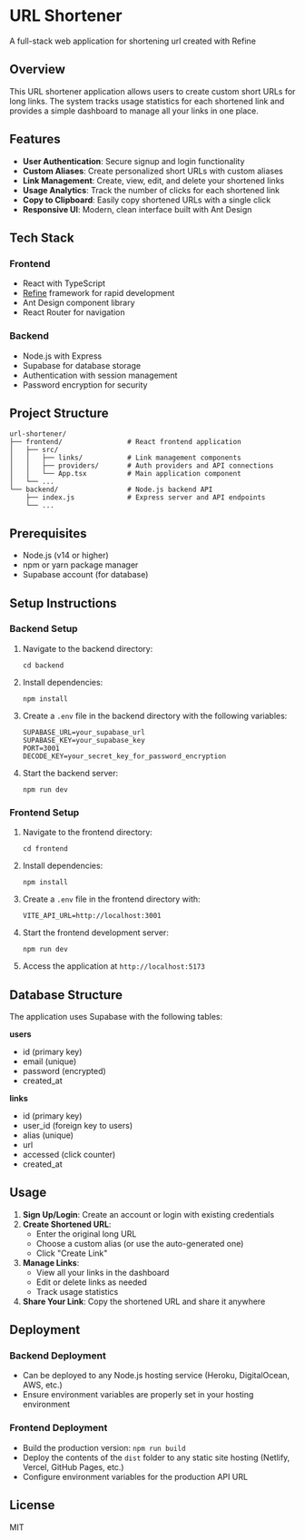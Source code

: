 # URL Shortener

A full-stack web application for shortening url created with Refine

## Overview

This URL shortener application allows users to create custom short URLs for long links. The system tracks usage statistics for each shortened link and provides a simple dashboard to manage all your links in one place.

## Features

- **User Authentication**: Secure signup and login functionality
- **Custom Aliases**: Create personalized short URLs with custom aliases
- **Link Management**: Create, view, edit, and delete your shortened links
- **Usage Analytics**: Track the number of clicks for each shortened link
- **Copy to Clipboard**: Easily copy shortened URLs with a single click
- **Responsive UI**: Modern, clean interface built with Ant Design

## Tech Stack

### Frontend
- React with TypeScript
- [Refine](https://refine.dev/) framework for rapid development
- Ant Design component library
- React Router for navigation

### Backend
- Node.js with Express
- Supabase for database storage
- Authentication with session management
- Password encryption for security

## Project Structure

```
url-shortener/
├── frontend/                # React frontend application
│   ├── src/
│   │   ├── links/           # Link management components
│   │   ├── providers/       # Auth providers and API connections
│   │   └── App.tsx          # Main application component
│   └── ...
└── backend/                 # Node.js backend API
    ├── index.js             # Express server and API endpoints
    └── ...
```

## Prerequisites

- Node.js (v14 or higher)
- npm or yarn package manager
- Supabase account (for database)

## Setup Instructions

### Backend Setup

1. Navigate to the backend directory:
   ```
   cd backend
   ```

2. Install dependencies:
   ```
   npm install
   ```

3. Create a `.env` file in the backend directory with the following variables:
   ```
   SUPABASE_URL=your_supabase_url
   SUPABASE_KEY=your_supabase_key
   PORT=3001
   DECODE_KEY=your_secret_key_for_password_encryption
   ```

4. Start the backend server:
   ```
   npm run dev
   ```

### Frontend Setup

1. Navigate to the frontend directory:
   ```
   cd frontend
   ```

2. Install dependencies:
   ```
   npm install
   ```

3. Create a `.env` file in the frontend directory with:
   ```
   VITE_API_URL=http://localhost:3001
   ```

4. Start the frontend development server:
   ```
   npm run dev
   ```

5. Access the application at `http://localhost:5173`

## Database Structure

The application uses Supabase with the following tables:

**users**
- id (primary key)
- email (unique)
- password (encrypted)
- created_at

**links**
- id (primary key)
- user_id (foreign key to users)
- alias (unique)
- url
- accessed (click counter)
- created_at

## Usage

1. **Sign Up/Login**: Create an account or login with existing credentials
2. **Create Shortened URL**:
   - Enter the original long URL
   - Choose a custom alias (or use the auto-generated one)
   - Click "Create Link"
3. **Manage Links**:
   - View all your links in the dashboard
   - Edit or delete links as needed
   - Track usage statistics
4. **Share Your Link**: Copy the shortened URL and share it anywhere

## Deployment

### Backend Deployment
- Can be deployed to any Node.js hosting service (Heroku, DigitalOcean, AWS, etc.)
- Ensure environment variables are properly set in your hosting environment

### Frontend Deployment
- Build the production version: `npm run build`
- Deploy the contents of the `dist` folder to any static site hosting (Netlify, Vercel, GitHub Pages, etc.)
- Configure environment variables for the production API URL

## License

MIT
